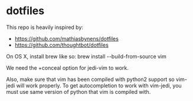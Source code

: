 # dotfiles

This repo is heavily inspired by:
   * https://github.com/mathiasbynens/dotfiles
   * https://github.com/thoughtbot/dotfiles

On OS X, install brew like so:
brew install --build-from-source  vim

We need the +conceal option for jedi-vim to work.

Also, make sure that vim has been compiled with python2 support so vim-jedi 
will work properly.  To get autocompletion to work with vim-jedi, you 
must use same version of python that vim is compiled with.
